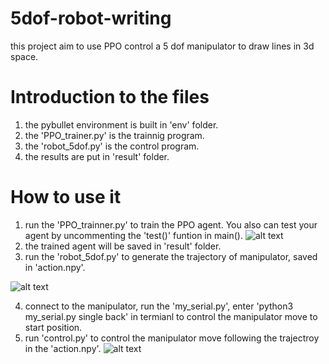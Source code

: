 # 5dof-robot-writing

this project aim to use PPO control a 5 dof manipulator to draw lines in 3d space.

# Introduction to the files

1. the pybullet environment is built in 'env' folder.
2. the 'PPO_trainer.py' is the trainnig program.
3. the 'robot_5dof.py' is the control program.
4. the results are put in 'result' folder.

# How to use it

1. run the 'PPO_trainner.py' to train the PPO agent. You also can test your agent by uncommenting the 'test()' funtion in main().
![alt text](https://github.com/keqinn/5dof-robot-writing/blob/main/result/ur3.gif?raw=true)
2. the trained agent will be saved in 'result' folder. 
3. run the 'robot_5dof.py' to generate the trajectory of manipulator, saved in 'action.npy'. 

  ![alt text](https://github.com/keqinn/5dof-robot-writing/blob/main/result/ur3_5dof.gif?raw=true)

4. connect to the manipulator, run the 'my_serial.py', enter 'python3 my_serial.py single back' in termianl to control the manipulator move to start position.
5. run 'control.py' to control the manipulator move following the trajectroy in the 'action.npy'. 
![alt text](https://github.com/keqinn/5dof-robot-writing/blob/main/result/real_world.gif?raw=true)


